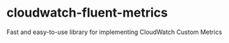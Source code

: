 # cloudwatch-fluent-metrics
Fast and easy-to-use library for implementing CloudWatch Custom Metrics
